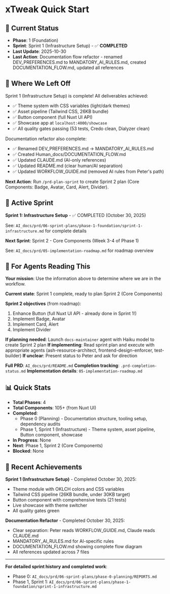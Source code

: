 # xTweak Quick Start

## 📍 Current Status
- **Phase**: 1 (Foundation)
- **Sprint**: Sprint 1 (Infrastructure Setup) - ✅ **COMPLETED**
- **Last Update**: 2025-10-30
- **Last Action**: Documentation flow refactor - renamed DEV_PREFERENCES.md to MANDATORY_AI_RULES.md, created DOCUMENTATION_FLOW.md, updated all references

## 🎯 Where We Left Off

Sprint 1 (Infrastructure Setup) is complete! All deliverables achieved:
- ✅ Theme system with CSS variables (light/dark themes)
- ✅ Asset pipeline (Tailwind CSS, 26KB bundle)
- ✅ Button component (full Nuxt UI API)
- ✅ Showcase app at `localhost:4000/showcase`
- ✅ All quality gates passing (53 tests, Credo clean, Dialyzer clean)

Documentation refactor also complete:
- ✅ Renamed DEV_PREFERENCES.md → MANDATORY_AI_RULES.md
- ✅ Created Human_docs/DOCUMENTATION_FLOW.md
- ✅ Updated CLAUDE.md (AI-only references)
- ✅ Updated README.md (clear human/AI separation)
- ✅ Updated WORKFLOW_GUIDE.md (removed AI rules from Peter's path)

**Next Action**: Run `/prd-plan-sprint` to create Sprint 2 plan (Core Components: Badge, Avatar, Card, Alert, Divider).

## 📂 Active Sprint

**Sprint 1: Infrastructure Setup** - ✅ COMPLETED (October 30, 2025)

See: `AI_docs/prd/06-sprint-plans/phase-1-foundation/sprint-1-infrastructure.md` for complete details

**Next Sprint**: Sprint 2 - Core Components (Week 3-4 of Phase 1)

See: `AI_docs/prd/05-implementation-roadmap.md` for roadmap overview

## 🔗 For Agents Reading This

**Your mission**: Use the information above to determine where we are in the workflow.

**Current state**: Sprint 1 complete, ready to plan Sprint 2 (Core Components)

**Sprint 2 objectives** (from roadmap):
1. Enhance Button (full Nuxt UI API - already done in Sprint 1!)
2. Implement Badge, Avatar
3. Implement Card, Alert
4. Implement Divider

**If planning needed**: Launch `docs-maintainer` agent with Haiku model to create Sprint 2 plan
**If implementing**: Read sprint plan and execute with appropriate agents (ash-resource-architect, frontend-design-enforcer, test-builder)
**If unclear**: Present status to Peter and ask for direction

**Full PRD**: `AI_docs/prd/README.md`
**Completion tracking**: `.prd-completion-status.md`
**Implementation details**: `05-implementation-roadmap.md`

## 📊 Quick Stats

- **Total Phases**: 4
- **Total Components**: 105+ (from Nuxt UI)
- **Completed**:
  - Phase 0 (Planning) - Documentation structure, tooling setup, dependency audits
  - Phase 1, Sprint 1 (Infrastructure) - Theme system, asset pipeline, Button component, showcase
- **In Progress**: None
- **Next**: Phase 1, Sprint 2 (Core Components)
- **Blocked**: None

## 🎉 Recent Achievements

**Sprint 1 (Infrastructure Setup)** - Completed October 30, 2025:
- Theme module with OKLCH colors and CSS variables
- Tailwind CSS pipeline (26KB bundle, under 30KB target)
- Button component with comprehensive tests (21 tests)
- Live showcase with theme switcher
- All quality gates green

**Documentation Refactor** - Completed October 30, 2025:
- Clear separation: Peter reads WORKFLOW_GUIDE.md, Claude reads CLAUDE.md
- MANDATORY_AI_RULES.md for AI-specific rules
- DOCUMENTATION_FLOW.md showing complete flow diagram
- All references updated across 7 files

---

**For detailed sprint history and completed work**:
- Phase 0: `AI_docs/prd/06-sprint-plans/phase-0-planning/REPORTS.md`
- Phase 1, Sprint 1: `AI_docs/prd/06-sprint-plans/phase-1-foundation/sprint-1-infrastructure.md`
